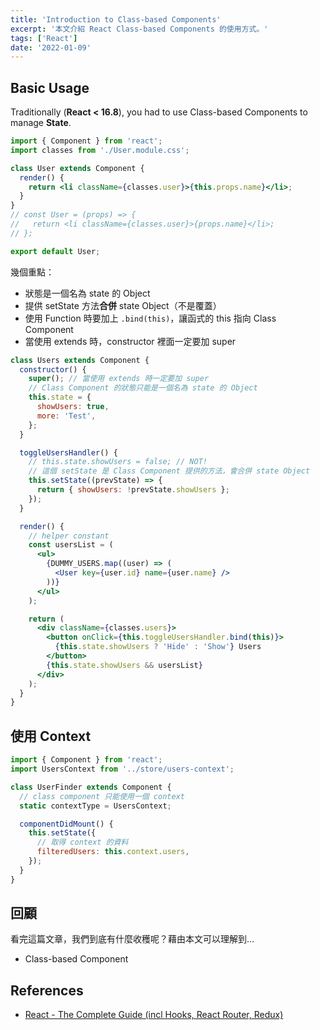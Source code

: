 ```yaml
---
title: 'Introduction to Class-based Components'
excerpt: '本文介紹 React Class-based Components 的使用方式。'
tags: ['React']
date: '2022-01-09'
---
```


## Basic Usage

Traditionally (**React < 16.8**), you had to use Class-based Components to manage **State**.

```jsx
import { Component } from 'react';
import classes from './User.module.css';

class User extends Component {
  render() {
    return <li className={classes.user}>{this.props.name}</li>;
  }
}
// const User = (props) => {
//   return <li className={classes.user}>{props.name}</li>;
// };

export default User;
```

幾個重點：

- 狀態是一個名為 state 的 Object
- 提供 setState 方法**合併** state Object（不是覆蓋）
- 使用 Function 時要加上 `.bind(this)`，讓函式的 this 指向 Class Component
- 當使用 extends 時，constructor 裡面一定要加 super

```jsx
class Users extends Component {
  constructor() {
    super(); // 當使用 extends 時一定要加 super
    // Class Component 的狀態只能是一個名為 state 的 Object
    this.state = {
      showUsers: true,
      more: 'Test',
    };
  }

  toggleUsersHandler() {
    // this.state.showUsers = false; // NOT!
    // 這個 setState 是 Class Component 提供的方法，會合併 state Object
    this.setState((prevState) => {
      return { showUsers: !prevState.showUsers };
    });
  }

  render() {
    // helper constant
    const usersList = (
      <ul>
        {DUMMY_USERS.map((user) => (
          <User key={user.id} name={user.name} />
        ))}
      </ul>
    );

    return (
      <div className={classes.users}>
        <button onClick={this.toggleUsersHandler.bind(this)}>
          {this.state.showUsers ? 'Hide' : 'Show'} Users
        </button>
        {this.state.showUsers && usersList}
      </div>
    );
  }
}
```

## 使用 Context

```jsx
import { Component } from 'react';
import UsersContext from '../store/users-context';

class UserFinder extends Component {
  // class component 只能使用一個 context
  static contextType = UsersContext;

  componentDidMount() {
    this.setState({
      // 取得 context 的資料
      filteredUsers: this.context.users,
    });
  }
}
```

## 回顧

看完這篇文章，我們到底有什麼收穫呢？藉由本文可以理解到…

- Class-based Component

## References

- [React - The Complete Guide (incl Hooks, React Router, Redux)](https://www.udemy.com/course/react-the-complete-guide-incl-redux/)
